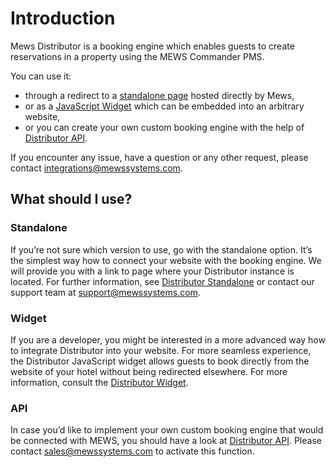 # Introduction

Mews Distributor is a booking engine which enables guests to create reservations in a property using the MEWS Commander PMS.

You can use it:
* through a redirect to a [standalone page](./README.md#standalone) hosted directly by Mews,
* or as a [JavaScript Widget](./README.md#widget) which can be embedded into an arbitrary website,
* or you can create your own custom booking engine with the help of [Distributor API](./README.md#api).

If you encounter any issue, have a question or any other request, please contact [integrations@mewssystems.com](mailto://integrations@mewssystems.com).

## What should I use?

### Standalone

If you’re not sure which version to use, go with the standalone option. It’s the simplest way how to connect your website with the booking engine. We will provide you with a link to page where your Distributor instance is located. For further information, see [Distributor Standalone](./distributor-standalone.md) or contact our support team at [support@mewssystems.com](mailto://support@mewssystems.com).

### Widget

If you are a developer, you might be interested in a more advanced way how to integrate Distributor into your website. For more seamless experience, the Distributor JavaScript widget allows guests to book directly from the website of your hotel without being redirected elsewhere. For more information, consult the [Distributor Widget](./distributor-widget).

### API

In case you’d like to implement your own custom booking engine that would be connected with MEWS, you should have a look at [Distributor API](./distributor-api-v1). Please contact [sales@mewssystems.com](mailto://sales@mewssystems.com) to activate this function.
